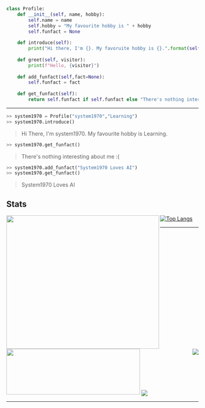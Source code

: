 ```python
class Profile:
	def __init__(self, name, hobby):
		self.name = name
		self.hobby = "My favourite hobby is " + hobby
		self.funfact = None
    	
	def introduce(self):
		print("Hi there, I'm {}. My favoruite hobby is {}.".format(self.name,self.hobby))
	
	def greet(self, visitor):
		print(f"Hello, {visitor}")				
	
	def add_funfact(self,fact=None):
		self.funfact = fact
	
	def get_funfact(self):
		return self.funfact if self.funfact else "There's nothing interesting about me :("
``` 

<hr>

```python
>> system1970 = Profile("system1970","Learning")
>> system1970.introduce() 
```
> Hi There, I'm system1970. My favourite hobby is Learning.
```python
>> system1970.get_funfact()
```
> There's nothing interesting about me :(
```python
>> system1970.add_funfact("System1970 Loves AI")
>> system1970.get_funfact()
```
> System1970 Loves AI

## Stats

<img align="left" src="https://github-readme-stats.vercel.app/api?username=system1970&show_icons=true&theme=radical" width="400" height="350">

[![Top Langs](https://github-readme-stats.vercel.app/api/top-langs/?username=system1970&layout=compact)](https://github.com/system1970/)

<hr>

<img src="https://github-readme-stats.vercel.app/api/wakatime?username=system1970" width="350" height="120">

<a href="https://github.com/system1970/CodeCommit">
  <img align="center" src="https://github-readme-stats.vercel.app/api/pin/?username=system1970&repo=CodeCommit&title_color=ffffff&text_color=c9cacc&icon_color=2bbc8a&bg_color=1d1f21" />
</a>    

<a href="https://github.com/system1970/system1970.github.io">
  <img align="right" src="https://github-readme-stats.vercel.app/api/pin/?username=system1970&repo=system1970.github.io&title_color=ffffff&text_color=c9cacc&icon_color=2bbc8a&bg_color=1d1f21" />
</a>    

<hr>

<!-- vars:START -->
[1]: https://github-readme-stats.vercel.app/api?username=system1970&show_icons=true&theme=radical
[2]: https://github-readme-stats.vercel.app/api/top-langs/?username=system1970&layout=compact "Language Stats"
[3]: https://github-readme-stats.vercel.app/api/wakatime?username=system1970 "Coding Stats"
<!-- vars:END -->

<!--
**system1970/system1970** is a ✨ _special_ ✨ repository because its `README.md` (this file) appears on your GitHub profile.

Here are some ideas to get you started:

- 🔭 I’m currently working on ...
- 🌱 I’m currently learning ...
- 👯 I’m looking to collaborate on ...
- 🤔 I’m looking for help with ...
- 💬 Ask me about ...
- 📫 How to reach me: ...
- 😄 Pronouns: ...
- ⚡ Fun fact: ...
-->
